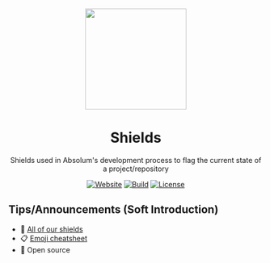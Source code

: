 <p align="center"><a href="https://github.com/absolum1"
target="_blank"><br><img width="200" src="https://absolum.nl/assets/images/absolum-min-1014x789.png"></a></p>


<h1 align="center">Shields</h1>


<p align="center">Shields used in Absolum's development process to flag the current state of a project/repository</p>


<p align="center"> 
<a href="https://absolum.nl"><img src="https://img.shields.io/badge/website-absolum.nl-lightgrey.svg" alt="Website"></a>
<a href="https://github.com/absolum1"><img src="https://img.shields.io/badge/build-success-lightgrey.svg" alt="Build"></a>
<a href="https://absolum.nl/mitlicense"><img src="https://img.shields.io/badge/license-MIT-lightgrey.svg" alt="License"></a>
</p>


## Tips/Announcements (Soft Introduction)
- :page_facing_up: <a href="https://absolum.nl/shields" target="_blank"> All of our shields</a>
- :clipboard: <a href="https://www.webfx.com/tools/emoji-cheat-sheet/" target="_blank"> Emoji cheatsheet</a>
- 🎉 Open source
